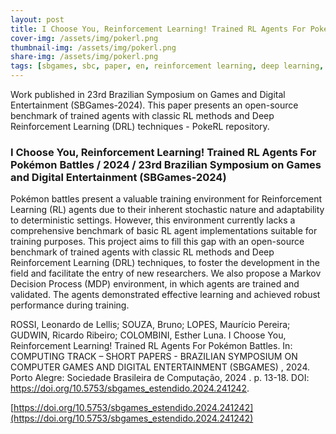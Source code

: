 ```yaml
---
layout: post
title: I Choose You, Reinforcement Learning! Trained RL Agents For Pokémon Battles
cover-img: /assets/img/pokerl.png
thumbnail-img: /assets/img/pokerl.png
share-img: /assets/img/pokerl.png
tags: [sbgames, sbc, paper, en, reinforcement learning, deep learning, Pokémon]
---
```


Work published in 23rd Brazilian Symposium on Games and Digital Entertainment (SBGames-2024). This paper presents an open-source benchmark of trained agents with classic RL methods and Deep Reinforcement Learning (DRL) techniques - PokeRL repository.

### I Choose You, Reinforcement Learning! Trained RL Agents For Pokémon Battles / 2024 / 23rd Brazilian Symposium on Games and Digital Entertainment (SBGames-2024)

Pokémon battles present a valuable training environment for Reinforcement Learning (RL) agents due to their inherent stochastic nature and adaptability to deterministic settings. However, this environment currently lacks a comprehensive benchmark of basic RL agent implementations suitable for training purposes. This project aims to fill this gap with an open-source benchmark of trained agents with classic RL methods and Deep Reinforcement Learning (DRL) techniques, to foster the development in the field and facilitate the entry of new researchers. We also propose a Markov Decision Process (MDP) environment, in which agents are trained and validated. The agents demonstrated effective learning and achieved robust performance during training.


ROSSI, Leonardo de Lellis; SOUZA, Bruno; LOPES, Maurício Pereira; GUDWIN, Ricardo Ribeiro; COLOMBINI, Esther Luna. I Choose You, Reinforcement Learning! Trained RL Agents For Pokémon Battles. In: COMPUTING TRACK – SHORT PAPERS - BRAZILIAN SYMPOSIUM ON COMPUTER GAMES AND DIGITAL ENTERTAINMENT (SBGAMES) , 2024. Porto Alegre: Sociedade Brasileira de Computação, 2024 . p. 13-18. DOI: https://doi.org/10.5753/sbgames_estendido.2024.241242.

[https://doi.org/10.5753/sbgames_estendido.2024.241242](https://doi.org/10.5753/sbgames_estendido.2024.241242)

